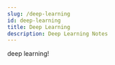 ```yaml
---
slug: /deep-learning
id: deep-learning
title: Deep Learning
description: Deep Learning Notes
---
```


deep learning!